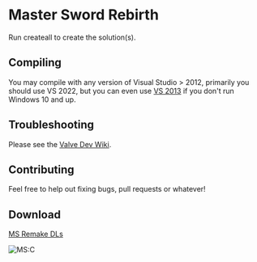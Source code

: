 # Master Sword Rebirth
Run createall to create the solution(s).

## Compiling
You may compile with any version of Visual Studio > 2012, primarily you should use VS 2022, but you can even use [VS 2013](https://visualstudio.microsoft.com/vs/older-downloads/) if you don't run Windows 10 and up.

## Troubleshooting
Please see the [Valve Dev Wiki](https://developer.valvesoftware.com/wiki/Source_SDK_2013#Troubleshooting).

## Contributing
Feel free to help out fixing bugs, pull requests or whatever!

## Download
[MS Remake DLs](https://www.msremake.com/resources/master-sword-classic-full-installer.22/)

![MS:C](./msc.png)
